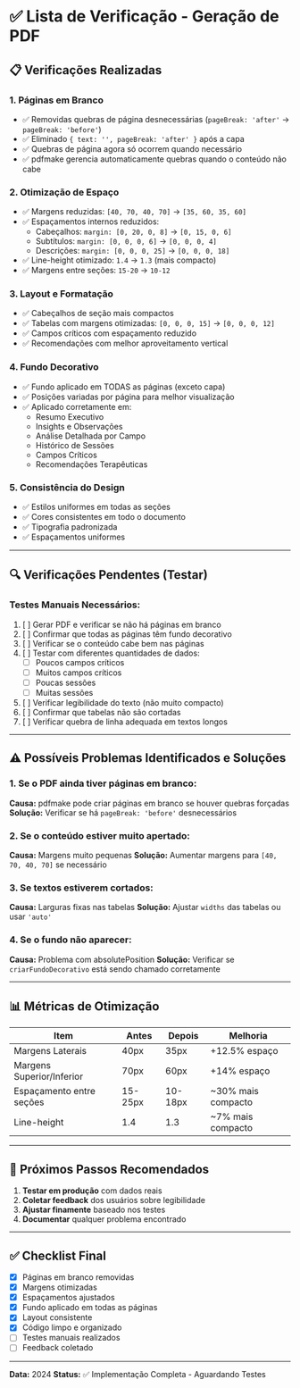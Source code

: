 # ✅ Lista de Verificação - Geração de PDF

## 📋 **Verificações Realizadas**

### **1. Páginas em Branco**
- ✅ Removidas quebras de página desnecessárias (`pageBreak: 'after'` → `pageBreak: 'before'`)
- ✅ Eliminado `{ text: '', pageBreak: 'after' }` após a capa
- ✅ Quebras de página agora só ocorrem quando necessário
- ✅ pdfmake gerencia automaticamente quebras quando o conteúdo não cabe

### **2. Otimização de Espaço**
- ✅ Margens reduzidas: `[40, 70, 40, 70]` → `[35, 60, 35, 60]`
- ✅ Espaçamentos internos reduzidos:
  - Cabeçalhos: `margin: [0, 20, 0, 8]` → `[0, 15, 0, 6]`
  - Subtítulos: `margin: [0, 0, 0, 6]` → `[0, 0, 0, 4]`
  - Descrições: `margin: [0, 0, 0, 25]` → `[0, 0, 0, 18]`
- ✅ Line-height otimizado: `1.4` → `1.3` (mais compacto)
- ✅ Margens entre seções: `15-20` → `10-12`

### **3. Layout e Formatação**
- ✅ Cabeçalhos de seção mais compactos
- ✅ Tabelas com margens otimizadas: `[0, 0, 0, 15]` → `[0, 0, 0, 12]`
- ✅ Campos críticos com espaçamento reduzido
- ✅ Recomendações com melhor aproveitamento vertical

### **4. Fundo Decorativo**
- ✅ Fundo aplicado em TODAS as páginas (exceto capa)
- ✅ Posições variadas por página para melhor visualização
- ✅ Aplicado corretamente em:
  - Resumo Executivo
  - Insights e Observações
  - Análise Detalhada por Campo
  - Histórico de Sessões
  - Campos Críticos
  - Recomendações Terapêuticas

### **5. Consistência do Design**
- ✅ Estilos uniformes em todas as seções
- ✅ Cores consistentes em todo o documento
- ✅ Tipografia padronizada
- ✅ Espaçamentos uniformes

---

## 🔍 **Verificações Pendentes (Testar)**

### **Testes Manuais Necessários:**
1. [ ] Gerar PDF e verificar se não há páginas em branco
2. [ ] Confirmar que todas as páginas têm fundo decorativo
3. [ ] Verificar se o conteúdo cabe bem nas páginas
4. [ ] Testar com diferentes quantidades de dados:
   - [ ] Poucos campos críticos
   - [ ] Muitos campos críticos
   - [ ] Poucas sessões
   - [ ] Muitas sessões
5. [ ] Verificar legibilidade do texto (não muito compacto)
6. [ ] Confirmar que tabelas não são cortadas
7. [ ] Verificar quebra de linha adequada em textos longos

---

## ⚠️ **Possíveis Problemas Identificados e Soluções**

### **1. Se o PDF ainda tiver páginas em branco:**
**Causa:** pdfmake pode criar páginas em branco se houver quebras forçadas
**Solução:** Verificar se há `pageBreak: 'before'` desnecessários

### **2. Se o conteúdo estiver muito apertado:**
**Causa:** Margens muito pequenas
**Solução:** Aumentar margens para `[40, 70, 40, 70]` se necessário

### **3. Se textos estiverem cortados:**
**Causa:** Larguras fixas nas tabelas
**Solução:** Ajustar `widths` das tabelas ou usar `'auto'`

### **4. Se o fundo não aparecer:**
**Causa:** Problema com absolutePosition
**Solução:** Verificar se `criarFundoDecorativo` está sendo chamado corretamente

---

## 📊 **Métricas de Otimização**

| Item | Antes | Depois | Melhoria |
|------|-------|--------|----------|
| Margens Laterais | 40px | 35px | +12.5% espaço |
| Margens Superior/Inferior | 70px | 60px | +14% espaço |
| Espaçamento entre seções | 15-25px | 10-18px | ~30% mais compacto |
| Line-height | 1.4 | 1.3 | ~7% mais compacto |

---

## 🎯 **Próximos Passos Recomendados**

1. **Testar em produção** com dados reais
2. **Coletar feedback** dos usuários sobre legibilidade
3. **Ajustar finamente** baseado nos testes
4. **Documentar** qualquer problema encontrado

---

## ✅ **Checklist Final**

- [x] Páginas em branco removidas
- [x] Margens otimizadas
- [x] Espaçamentos ajustados
- [x] Fundo aplicado em todas as páginas
- [x] Layout consistente
- [x] Código limpo e organizado
- [ ] Testes manuais realizados
- [ ] Feedback coletado

---

**Data:** 2024
**Status:** ✅ Implementação Completa - Aguardando Testes

